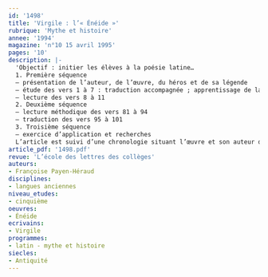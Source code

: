 ```yaml
---
id: '1498'
title: 'Virgile : l’« Énéide »'
rubrique: 'Mythe et histoire'
annee: '1994'
magazine: 'n°10 15 avril 1995'
pages: '10'
description: |-
  'Objectif : initier les élèves à la poésie latine…
  1. Première séquence
  – présentation de l’auteur, de l’œuvre, du héros et de sa légende
  – étude des vers 1 à 7 : traduction accompagnée ; apprentissage de la scansion
  – lecture des vers 8 à 11
  2. Deuxième séquence
  – lecture méthodique des vers 81 à 94
  – traduction des vers 95 à 101
  3. Troisième séquence
  – exercice d’application et recherches
  L’article est suivi d’une chronologie situant l’œuvre et son auteur dans l’histoire, ainsi que des extraits étudiés.'
article_pdf: '1498.pdf'
revue: 'L’école des lettres des collèges'
auteurs:
- Françoise Payen-Héraud
disciplines:
- langues anciennes
niveau_etudes:
- cinquième
oeuvres:
- Énéide
ecrivains:
- Virgile
programmes:
- latin - mythe et histoire
siecles:
- Antiquité
---
```

